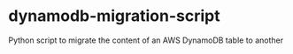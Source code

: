 # dynamodb-migration-script
Python script to migrate the content of an AWS DynamoDB table to another
